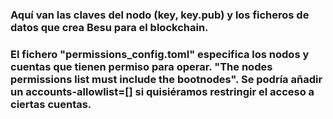 ### Aquí van las claves del nodo (key, key.pub) y los ficheros de datos que crea Besu para el blockchain.

### El fichero "permissions_config.toml" especifica los nodos y cuentas que tienen permiso para operar. "The nodes permissions list must include the bootnodes". Se podría añadir un accounts-allowlist=[] si quisiéramos restringir el acceso a ciertas cuentas.